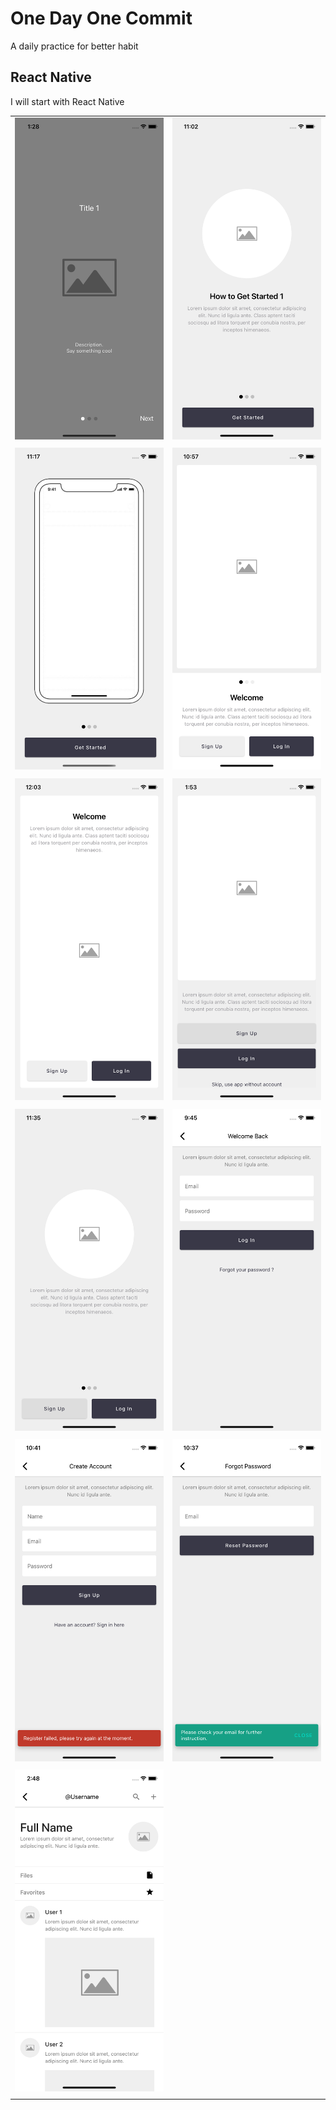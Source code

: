 # One Day One Commit

A daily practice for better habit

## React Native

I will start with React Native

|  |  |
| ----------- | ----------- |
| ![Welcome1](/react-native/assets/screenshots/welcome1.png) | ![Welcome6](/react-native/assets/screenshots/welcome6.png) |
|  |  |
| ![Welcome7](/react-native/assets/screenshots/welcome7.png) | ![Welcome2](/react-native/assets/screenshots/welcome2.png) |
|  |  |
| ![Welcome3](/react-native/assets/screenshots/welcome3.png) | ![Welcome4](/react-native/assets/screenshots/welcome4.png) |
|  |  |
| ![Welcome5](/react-native/assets/screenshots/welcome5.png) | ![Login1](/react-native/assets/screenshots/login1.png) |
|  |  |
| ![Register1](/react-native/assets/screenshots/register1.png) | ![Reset1](/react-native/assets/screenshots/reset1.png) |
|  |  |
| ![Home1](/react-native/assets/screenshots/home1.png) |  |
|  |  |



